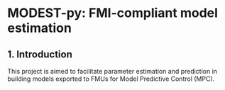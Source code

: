 # MODEST-py: FMI-compliant model estimation

## 1. Introduction

This project is aimed to facilitate parameter estimation 
and prediction in building models exported to FMUs for 
Model Predictive Control (MPC). 